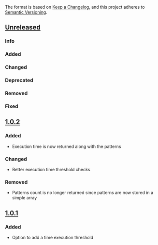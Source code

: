 The format is based on [Keep a Changelog](https://keepachangelog.com/en/1.0.0/), and this project adheres to [Semantic Versioning](https://semver.org/spec/v2.0.0.html).

## [Unreleased](https://github.com/Smartesting/vmsp/compare/v1.0.2...main)

### Info

### Added

### Changed

### Deprecated

### Removed

### Fixed

## [1.0.2](https://github.com/Smartesting/vmsp/compare/v1.0.1...1.0.2)

### Added

- Execution time is now returned along with the patterns

### Changed

- Better execution time threshold checks

### Removed

- Patterns count is no longer returned since patterns are now stored in a simple array

## [1.0.1](https://github.com/Smartesting/vmsp/compare/v1.0.0...1.0.1)

### Added

- Option to add a time execution threshold

